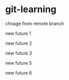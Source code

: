 # git-learning

chnage from remote branch


new future 1

new future 2

new future 3

new future 5

new future 6
